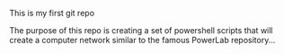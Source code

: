 
This is my first git repo

The purpose of this repo is
creating a set of powershell 
scripts that will create a
computer network similar
to the famous PowerLab
repository...







